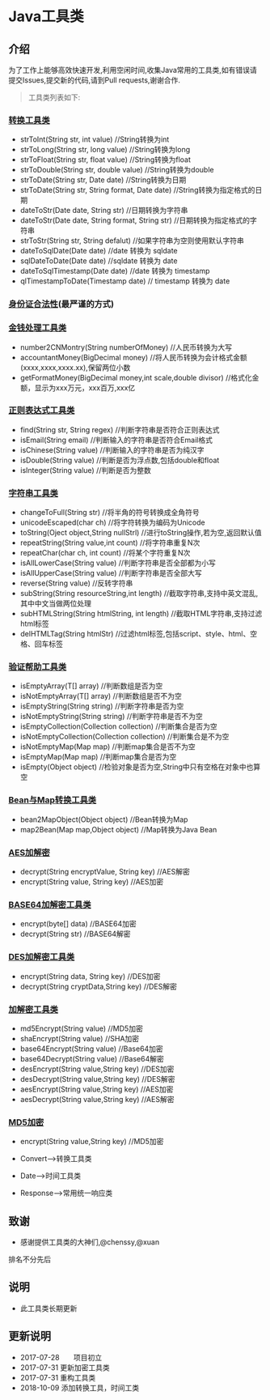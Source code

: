 # Java工具类

## 介绍

   为了工作上能够高效快速开发,利用空闲时间,收集Java常用的工具类,如有错误请提交Issues,提交新的代码,请到Pull requests,谢谢合作.

> 工具类列表如下:   
### [转换工具类](/base/ConvertUtils.java)

* strToInt(String str, int value) //String转换为int
* strToLong(String str, long value) //String转换为long
* strToFloat(String str, float value) //String转换为float
* strToDouble(String str, double value) //String转换为double
* strToDate(String str, Date date) //String转换为日期
* strToDate(String str, String format, Date date) //String转换为指定格式的日期
* dateToStr(Date date, String str) //日期转换为字符串
* dateToStr(Date date, String format, String str) //日期转换为指定格式的字符串
* strToStr(String str, String defalut) //如果字符串为空则使用默认字符串
* dateToSqlDate(Date date) //date 转换为 sqldate
* sqlDateToDate(Date date) //sqldate 转换为 date
* dateToSqlTimestamp(Date date) //date 转换为 timestamp
* qlTimestampToDate(Timestamp date) // timestamp 转换为 date

### [身份证合法性](/base/IdcardValidator.java)(最严谨的方式)

### [金钱处理工具类](/base/MoneyUtils.java)

* number2CNMontry(String numberOfMoney) //人民币转换为大写
* accountantMoney(BigDecimal money) //将人民币转换为会计格式金额(xxxx,xxxx,xxxx.xx),保留两位小数
* getFormatMoney(BigDecimal money,int scale,double divisor) //格式化金额，显示为xxx万元，xxx百万,xxx亿

### [正则表达式工具类](/base/RegexUtils.java)

* find(String str, String regex) //判断字符串是否符合正则表达式
* isEmail(String email) //判断输入的字符串是否符合Email格式
* isChinese(String value) //判断输入的字符串是否为纯汉字
* isDouble(String value) //判断是否为浮点数,包括double和float
* isInteger(String value) //判断是否为整数

### [字符串工具类](/base/StringUtils.java)

* changeToFull(String str) //将半角的符号转换成全角符号
* unicodeEscaped(char ch) //将字符转换为编码为Unicode
* toString(Oject object,String nullStrl) //进行toString操作,若为空,返回默认值
* repeatString(String value,int count) //将字符串重复N次
* repeatChar(char ch, int count) //将某个字符重复N次
* isAllLowerCase(String value) //判断字符串是否全部都为小写
* isAllUpperCase(String value) //判断字符串是否全部大写
* reverse(String value) //反转字符串
* subString(String resourceString,int length) //截取字符串,支持中英文混乱,其中中文当做两位处理
* subHTMLString(String htmlString, int length) //截取HTML字符串,支持过滤html标签
* delHTMLTag(String htmlStr) //过滤html标签,包括script、style、html、空格、回车标签

### [验证帮助工具类](/base/ValidateHelper.java)

* isEmptyArray(T[] array) //判断数组是否为空
* isNotEmptyArray(T[] array) //判断数组是否不为空
* isEmptyString(String string) //判断字符串是否为空
* isNotEmptyString(String string) //判断字符串是否不为空
* isEmptyCollection(Collection collection) //判断集合是否为空
* isNotEmptyCollection(Collection collection) //判断集合是不为空
* isNotEmptyMap(Map map) //判断map集合是否不为空
* isEmptyMap(Map map) //判断map集合是否为空
* isEmpty(Object object) //检验对象是否为空,String中只有空格在对象中也算空

### [Bean与Map转换工具类](/beanConvert/BeanMapConvert.java)

* bean2MapObject(Object object) //Bean转换为Map
* map2Bean(Map map,Object object) //Map转换为Java Bean

### [AES加解密](/encrypt/AESUtils.java)

* decrypt(String encryptValue, String key) //AES解密
* encrypt(String value, String key) //AES加密

### [BASE64加解密工具类](/encrypt/Base64Utils.java) 

* encrypt(byte[] data) //BASE64加密
* decrypt(String str) //BASE64解密

### [DES加解密工具类](/encrypt/DESUtils.java)

* encrypt(String data, String key) //DES加密
* decrypt(String cryptData,String key) //DES解密

### [加解密工具类](/encrypt/EncryptAndDecryptUtils.java)

* md5Encrypt(String value) //MD5加密
* shaEncrypt(String value) //SHA加密
* base64Encrypt(String value) //Base64加密
* base64Decrypt(String value) //Base64解密
* desEncrypt(String value,String key) //DES加密
* desDecrypt(String value,String key) //DES解密
* aesEncrypt(String value,String key) //AES加密
* aesDecrypt(String value,String key) //AES解密

### [MD5加密](/encrypt/MD5Utils.java)

* encrypt(String value,String key) //MD5加密 

* Convert-->转换工具类
* Date-->时间工具类
* Response-->常用统一响应类
## 致谢

* 感谢提供工具类的大神们,@chenssy,@xuan

排名不分先后

## 说明
 
 * 此工具类长期更新

 ## 更新说明 

 * 2017-07-28　　项目初立
 * 2017-07-31   更新加密工具类
 * 2017-07-31   重构工具类
 * 2018-10-09   添加转换工具，时间工类
